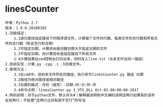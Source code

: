 # linesCounter
    环境：Python 2.7
    版本：1.0.0.20180102
    1.功能描述：
        1.1递归查找指定路径下的程序源文件，计算每个文件的行数、每类文件的总行数和所有文件的总行数（除去空行和注释）
        1.2可指定日期，计算目标是创建日期大于指定日期的文件
        1.3不指定日期，则计算目标是指定路径下所有文件
        1.4计算结果在cmd控制台打印出来，同时存入line.txt（与本文件在同一路径）
    2.目前实现：计算.py .cpp .c .h四类文件。
    3.使用方法：
        3.1在cmd中，进到本文件所在的路径，执行命令linesCounter.py 路径 日期
        3.2路径为绝对路径或相对路径
        3.3日期的格式：月份（缩写）-日期-时:分:秒-年
        3.4命令示例：linesCounter.py 1_VTS_DLL Oct-01-00:00:00-2017
    4.特别说明：对于python文件，默认开头#！解释器说明和中文编码说明这两行如果有的话写在前两行；不处理“这两行之间有若干空行”的写法
